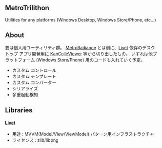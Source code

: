 ## MetroTrilithon
Utilities for any platforms (Windows Desktop, Windows Store/Phone, etc...)

## About

要は個人用ユーティリティ群。
[MetroRadiance](https://github.com/Grabacr07/MetroRadiance) とは別に、[Livet](https://github.com/ugaya40/Livet) 依存のデスクトップ アプリ開発用に [KanColleViewer](https://github.com/Grabacr07/KanColleViewer) 等から切り出したもの。
いずれは他プラットフォーム (Windows Store/Phone) 用のコードも入れていく予定。

* カスタム コントロール
* カスタム テンプレート
* カスタム コンバーター
* シリアライズ
* 多重起動検知

## Libraries

#### [Livet](http://ugaya40.hateblo.jp/entry/Livet)
* 用途 : MVVM(Model/View/ViewModel) パターン用インフラストラクチャ
* ライセンス : zlib/libpng
